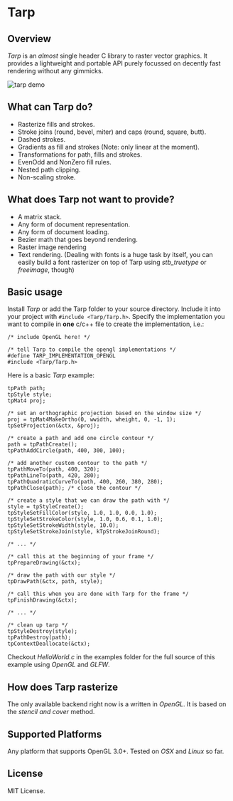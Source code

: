 Tarp
======

Overview
--------

*Tarp* is an *almost* single header C library to raster vector graphics. It provides a lightweight and portable API purely focussed on decently fast rendering without any gimmicks.

![tarp demo](https://user-images.githubusercontent.com/10217168/40217212-6e979956-5a20-11e8-9012-0c30483df8a7.gif)

What can Tarp do?
--------
- Rasterize fills and strokes.
- Stroke joins (round, bevel, miter) and caps (round, square, butt).
- Dashed strokes.
- Gradients as fill and strokes (Note: only linear at the moment).
- Transformations for path, fills and strokes.
- EvenOdd and NonZero fill rules.
- Nested path clipping.
- Non-scaling stroke.

What does Tarp not want to provide?
--------
- A matrix stack.
- Any form of document representation.
- Any form of document loading.
- Bezier math that goes beyond rendering.
- Raster image rendering
- Text rendering. (Dealing with fonts is a huge task by itself, you can easily build a font rasterizer on top of Tarp using *stb_truetype* or *freeimage*, though)

Basic usage
--------

Install *Tarp* or add the Tarp folder to your source directory. Include it into your project with `#include <Tarp/Tarp.h>`. Specify the implementation you want to compile in **one** c/c++ file to create the implementation, i.e.:

```
/* include OpenGL here! */

/* tell Tarp to compile the opengl implementations */
#define TARP_IMPLEMENTATION_OPENGL
#include <Tarp/Tarp.h>
```

Here is a basic *Tarp* example:

```
tpPath path;
tpStyle style;
tpMat4 proj;

/* set an orthographic projection based on the window size */
proj = tpMat4MakeOrtho(0, wwidth, wheight, 0, -1, 1);
tpSetProjection(&ctx, &proj);

/* create a path and add one circle contour */
path = tpPathCreate();
tpPathAddCircle(path, 400, 300, 100);

/* add another custom contour to the path */
tpPathMoveTo(path, 400, 320);
tpPathLineTo(path, 420, 280);
tpPathQuadraticCurveTo(path, 400, 260, 380, 280);
tpPathClose(path); /* close the contour */

/* create a style that we can draw the path with */
style = tpStyleCreate();
tpStyleSetFillColor(style, 1.0, 1.0, 0.0, 1.0);
tpStyleSetStrokeColor(style, 1.0, 0.6, 0.1, 1.0);
tpStyleSetStrokeWidth(style, 10.0);
tpStyleSetStrokeJoin(style, kTpStrokeJoinRound);

/* ... */

/* call this at the beginning of your frame */
tpPrepareDrawing(&ctx);

/* draw the path with our style */
tpDrawPath(&ctx, path, style);

/* call this when you are done with Tarp for the frame */
tpFinishDrawing(&ctx);

/* ... */

/* clean up tarp */
tpStyleDestroy(style);
tpPathDestroy(path);
tpContextDeallocate(&ctx);
```
Checkout *HelloWorld.c* in the examples folder for the full source of this example using *OpenGL* and *GLFW*.

How does Tarp rasterize
--------
The only available backend right now is a written in *OpenGL*. It is based on the *stencil and cover* method.


Supported Platforms
-------------

Any platform that supports OpenGL 3.0+. Tested on *OSX* and *Linux* so far.

License
-------------

MIT License.
